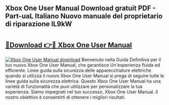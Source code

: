 ## Xbox One User Manual Download gratuit PDF - Part-uaL Italiano Nuovo manuale del proprietario di riparazione lL9kW

# <h2><a href="http://dfgjw9.blite.top/?on=Xbox+One+User+Manual">🔗Download 👉🔴 Xbox One User Manual</a></h2>

[![Xbox One User Manual download](https://i.imgur.com/lujVjoI.png)](http://dfgjw9.blite.top/?on=Xbox+One+User+Manual)
Benvenuto nella Guida Definitiva per il tuo nuovo Xbox One User Manual, che garantisce Un'esperienza fluida ed efficiente. Linee guida sulla sicurezza delle apparecchiature elettriche quando si utilizza il nuovo Xbox One User Manual si prega di seguire tutte le linee guida sulla sicurezza elettrica. Questo Xbox One User Manual ha una varietà di funzionalità che puoi utilizzare per personalizzare la tua esperienza. Siamo impegnati nel tuo successo, Xbox One User Manual. Il nostro obiettivo è consentirti di ottenere i migliori risultati.
